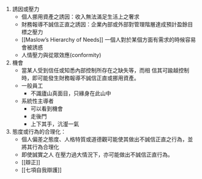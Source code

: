 
1. 誘因或壓力
	- 個人挪用資產之誘因：收入無法滿足生活上之奢求
	- 財務報導不誠信正直之誘因：企業內部或外部對管理階層達成預計盈餘目標之壓力
	- [[Maslow’s Hierarchy of Needs]] 一個人對於某個方面有需求的時候容易會被誘惑
	- 人情壓力與從眾效應(conformity)
2. 機會
	- 當某人受到信任或知悉內部控制所存在之缺失等，而相 信其可踰越控制時，即可能發生財務報導不誠信正直或挪用資產。 
	 - 一般員工
		- 不識廬山真面目，只緣身在此山中
	- 系統性主導者
		- 可以看到機會
		- 走後門
		- 上下其手，沆瀣一氣
3. 態度或行為的合理化：
	- 個人偏差之態度、人格特質或道德觀可能使其做出不誠信正直之行為，並將其行為合理化
	- 即使誠實之人 在壓力過大情況下，亦可能做出不誠信正直行為。
	- [[辯正]]
	- [[七項自我辯護]] 
